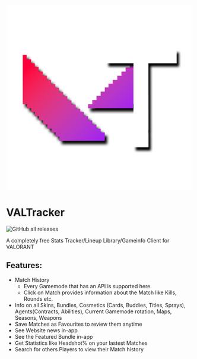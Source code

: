 <p align="center">
  <img width="500px" src="icons/VALTracker_Logo.png">
</p>

# VALTracker

![GitHub all releases](https://img.shields.io/github/downloads/spiritletsplays/valtracker_src/total?color=%23ac6dff&label=Downloads)

A completely free Stats Tracker/Lineup Library/Gameinfo Client for VALORANT

## Features:
- Match History
    - Every Gamemode that has an API is supported here.
    - Click on Match provides information about the Match like Kills, Rounds etc.
- Info on all Skins, Bundles, Cosmetics (Cards, Buddies, Titles, Sprays), Agents(Contracts, Abilities), Current Gamemode rotation, Maps, Seasons, Weapons
- Save Matches as Favourites to review them anytime
- See Website news in-app
- See the Featured Bundle in-app
- Get Statistics like Headshot% on your lastest Matches
- Search for others Players to view their Match history
